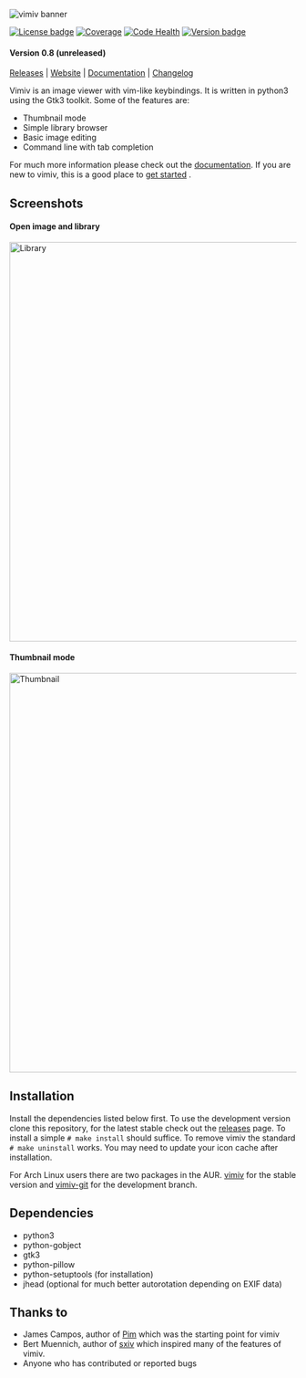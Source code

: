 ![vimiv banner](https://raw.githubusercontent.com/karlch/vimiv/master/icons/vimiv_banner_400.png)

[![License badge](https://img.shields.io/aur/license/vimiv.svg)](https://raw.githubusercontent.com/karlch/vimiv/master/LICENSE)
[![Coverage](https://codecov.io/gh/karlch/vimiv/branch/master/graph/badge.svg)](https://codecov.io/gh/karlch/vimiv)
[![Code Health](https://landscape.io/github/karlch/vimiv/master/landscape.svg?style=flat)](https://landscape.io/github/karlch/vimiv/master)
[![Version badge](https://img.shields.io/aur/version/vimiv.svg)](https://aur.archlinux.org/packages/vimiv/)

#### Version 0.8 (unreleased)

[Releases](https://github.com/karlch/vimiv/releases "releases")
|
[Website](http://karlch.github.io/vimiv/ "website")
|
[Documentation](http://karlch.github.io/vimiv/documentation/ "website")
|
[Changelog](http://karlch.github.io/vimiv/changelog/ "changelog")

Vimiv is an image viewer with vim-like keybindings. It is written in python3
using the Gtk3 toolkit. Some of the features are:
* Thumbnail mode
* Simple library browser
* Basic image editing
* Command line with tab completion

For much more information please check out the
[documentation](http://karlch.github.io/vimiv/documentation/ "documentation").
If you are new to vimiv, this is a good place to
[get started](http://karlch.github.io/vimiv/documentation/usage/ "usage")
.

## Screenshots

#### Open image and library

<img src="http://karlch.github.io/vimiv/images/screenshots/library.png" alt="Library" width="700">

#### Thumbnail mode

<img src="http://karlch.github.io/vimiv/images/screenshots/thumbnail.png" alt="Thumbnail" width="700">

## Installation
Install the dependencies listed below first. To use the
development version clone this repository,
for the latest stable check out the 
<a href="https://github.com/karlch/vimiv/releases">releases</a>
page. To install a simple `# make install` should suffice. To remove vimiv the
standard `# make uninstall` works.  You may need to update your icon cache after
installation.

For Arch Linux users there are two packages in the AUR.
<a href="https://aur.archlinux.org/packages/vimiv/">vimiv</a> for the
stable version and
<a href="https://aur.archlinux.org/packages/vimiv-git/">vimiv-git</a>
for the development branch.

## Dependencies
* python3
* python-gobject
* gtk3
* python-pillow
* python-setuptools (for installation)
* jhead (optional for much better autorotation depending on EXIF data)

## Thanks to
* James Campos, author of [Pim](https://github.com/Narrat/Pim) which was the
  starting point for vimiv
* Bert Muennich, author of [sxiv](https://github.com/muennich/sxiv) which
  inspired many of the features of vimiv.
* Anyone who has contributed or reported bugs
